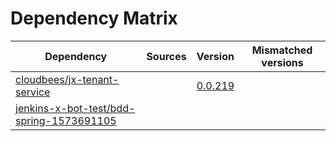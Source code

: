 # Dependency Matrix

Dependency | Sources | Version | Mismatched versions
---------- | ------- | ------- | -------------------
[cloudbees/jx-tenant-service](https://github.com/cloudbees/jx-tenant-service) |  | [0.0.219](https://github.com/cloudbees/jx-tenant-service/releases/tag/v0.0.219) | 
[jenkins-x-bot-test/bdd-spring-1573691105](https://github.com/jenkins-x-bot-test/bdd-spring-1573691105.git) |  | []() | 
